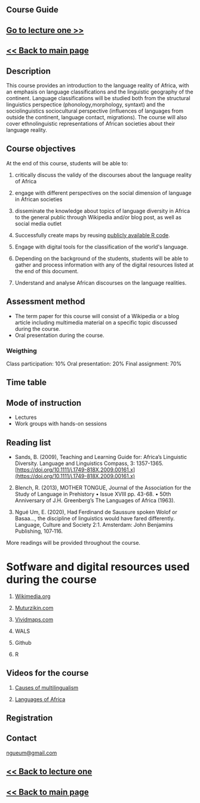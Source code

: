 ## Course Guide

## [Go to lecture one >>](https://github.com/Ngue-Um/syllabi/blob/main/mock-lecture_linguistic-diversity-in-africa.md)

## [<< Back to main page](https://github.com/Ngue-Um/syllabi/blob/main/Linguistic-diversity-in-Africa.md)

## Description
This course provides an introduction to the language reality of Africa, with an emphasis on language classifications and the linguistic geography of the continent. Language classifications will be studied both from the structural linguistics perspectice (phonology,morphology, syntaxt) and the sociolinguistics sociocultural perspective (influences of languages from outside the continent, language contact, migrations). The course will also cover ethnolinguistic representations of African societies about their language reality.

  ## **Course objectives**

  At the end of this course, students will be able to:
1. critically discuss the validy of the discourses about the language reality of Africa

2. engage with different perspectives on the social dimension of language in African societies

3. disseminate the knowledge about topics of language diversity in Africa to the general public through Wikipedia and/or blog post, as well as social media outlet

4. Successfully create maps by reusing [publicly available R code](https://github.com/digitalkoine/PizzaMap-learn-to-code-maps-in-R-).

5. Engage with digital tools for the classification of the world's language.

6. Depending on the background of the students, students will be able to gather and process information with any of the digital resources listed at the end of this document.

7. Understand and analyse African discourses on the language realities. 

## **Assessment method**
- The term paper for this course will consist of a Wikipedia or a blog article including multimedia material on a specific topic discussed during the course.
- Oral presentation during the course.

### **Weigthing**
Class participation: 10%
Oral presentation: 20%
Final assignment: 70%

## **Time table**


## **Mode of instruction**

- Lectures
- Work groups with hands-on sessions


## **Reading list**

* Sands, B. (2009), Teaching and Learning Guide for: Africa’s Linguistic Diversity. Language and Linguistics Compass, 3: 1357-1365. [https://doi.org/10.1111/j.1749-818X.2009.00161.x](https://doi.org/10.1111/j.1749-818X.2009.00161.x)

2. Blench, R. (2013), MOTHER TONGUE, Journal of the Association for the Study of Language in Prehistory • Issue XVIII pp. 43-68. • 50th Anniversary of J.H. Greenberg’s The Languages of Africa (1963).

3. Ngué Um, E. (2020), Had Ferdinand de Saussure spoken Wolof or Basaa..., the discipline of linguistics would have fared differently. Language, Culture and Society 2:1. Amsterdam: John Benjamins Publishing, 107‐116.
 
 More readings will be provided throughout the course.

 # Sotfware and digital resources used during the course

1. [Wikimedia.org](https://commons.wikimedia.org/wiki/Category:Linguistic_maps_of_Africa#/media/File:African_language_families.png)

2. [Muturzikin.com](https://www.muturzikin.com/carteafrique.htm)

3. [Vividmaps.com](https://vividmaps.com/detailed-map-of-africas-languages/)

4. WALS

5. Github

6. R

## Videos for the course

1. [Causes of multilingualism](https://vimeo.com/chouettefilms?embedded=true&source=video_title&owner=787351) 

2. [Languages of Africa](https://youtu.be/1WhIiqHr0q0) 

## **Registration**


## **Contact**
ngueum@gmail.com 

##
## [<< Back to lecture one](https://github.com/Ngue-Um/syllabi/blob/main/mock-lecture_linguistic-diversity-in-africa.md)

## [<< Back to main page](https://github.com/Ngue-Um/syllabi/blob/main/Linguistic-diversity-in-Africa.md)